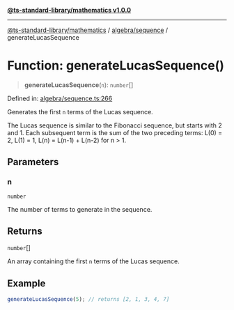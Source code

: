 [**@ts-standard-library/mathematics v1.0.0**](../../../README.md)

***

[@ts-standard-library/mathematics](../../../README.md) / [algebra/sequence](../README.md) / generateLucasSequence

# Function: generateLucasSequence()

> **generateLucasSequence**(`n`): `number`[]

Defined in: [algebra/sequence.ts:266](https://github.com/gabaudette/ts-stdlib/blob/ea80ba1db09c741e99f8cb19e94e5a29b81b623b/packages/mathematics/src/algebra/sequence.ts#L266)

Generates the first `n` terms of the Lucas sequence.

The Lucas sequence is similar to the Fibonacci sequence, but starts with 2 and 1.
Each subsequent term is the sum of the two preceding terms:
  L(0) = 2, L(1) = 1, L(n) = L(n-1) + L(n-2) for n > 1.

## Parameters

### n

`number`

The number of terms to generate in the sequence.

## Returns

`number`[]

An array containing the first `n` terms of the Lucas sequence.

## Example

```typescript
generateLucasSequence(5); // returns [2, 1, 3, 4, 7]
```
